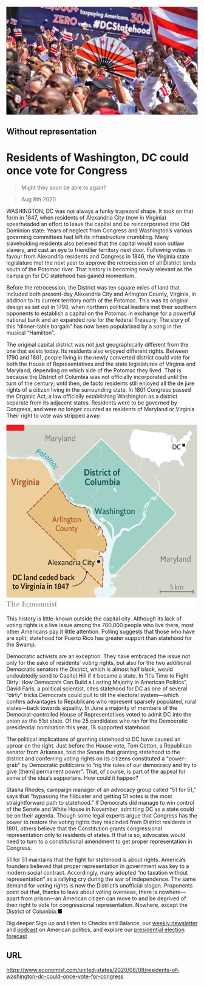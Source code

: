![](./images/20200808_USP504.jpg)

## Without representation

# Residents of Washington, DC could once vote for Congress

> Might they soon be able to again?

> Aug 8th 2020

WASHINGTON, DC was not always a funky trapezoid shape. It took on that form in 1847, when residents of Alexandria City (now in Virginia) spearheaded an effort to leave the capital and be reincorporated into Old Dominion state. Years of neglect from Congress and Washington’s various governing committees had left its infrastructure crumbling. Many slaveholding residents also believed that the capital would soon outlaw slavery, and cast an eye to friendlier territory next door. Following votes in favour from Alexandria residents and Congress in 1846, the Virginia state legislature met the next year to approve the retrocession of all District lands south of the Potomac river. That history is becoming newly relevant as the campaign for DC statehood has gained momentum.

Before the retrocession, the District was ten square miles of land that included both present-day Alexandria City and Arlington County, Virginia, in addition to its current territory north of the Potomac. This was its original design as set out in 1790, when northern political leaders met their southern opponents to establish a capital on the Potomac in exchange for a powerful national bank and an expanded role for the federal Treasury. The story of this “dinner-table bargain” has now been popularised by a song in the musical “Hamilton”.

The original capital district was not just geographically different from the one that exists today. Its residents also enjoyed different rights. Between 1790 and 1801, people living in the newly converted district could vote for both the House of Representatives and the state legislatures of Virginia and Maryland, depending on which side of the Potomac they lived. That is because the District of Columbia was not officially incorporated until the turn of the century; until then, de facto residents still enjoyed all the de jure rights of a citizen living in the surrounding state. In 1801 Congress passed the Organic Act, a law officially establishing Washington as a district separate from its adjacent states. Residents were to be governed by Congress, and were no longer counted as residents of Maryland or Virginia. Their right to vote was stripped away.



![](./images/20200808_USM943.png)

This history is little-known outside the capital city. Although its lack of voting rights is a live issue among the 700,000 people who live there, most other Americans pay it little attention. Polling suggests that those who have are split; statehood for Puerto Rico has greater support than statehood for the Swamp.

Democratic activists are an exception. They have embraced the issue not only for the sake of residents’ voting rights, but also for the two additional Democratic senators the District, which is almost half black, would undoubtedly send to Capitol Hill if it became a state. In “It’s Time to Fight Dirty: How Democrats Can Build a Lasting Majority in American Politics”, David Faris, a political scientist, cites statehood for DC as one of several “dirty” tricks Democrats could pull to tilt the electoral system—which confers advantages to Republicans who represent sparsely populated, rural states—back towards equality. In June a majority of members of the Democrat-controlled House of Representatives voted to admit DC into the union as the 51st state. Of the 25 candidates who ran for the Democratic presidential nomination this year, 18 supported statehood.

The political implications of granting statehood to DC have caused an uproar on the right. Just before the House vote, Tom Cotton, a Republican senator from Arkansas, told the Senate that granting statehood to the district and conferring voting rights on its citizens constituted a “power-grab” by Democratic politicians to “rig the rules of our democracy and try to give [them] permanent power”. That, of course, is part of the appeal for some of the idea’s supporters. How could it happen?

Stasha Rhodes, campaign manager of an advocacy group called “51 for 51,” says that “bypassing the filibuster and getting 51 votes is the most straightforward path to statehood.” If Democrats did manage to win control of the Senate and White House in November, admitting DC as a state could be on their agenda. Though some legal experts argue that Congress has the power to restore the voting rights they rescinded from District residents in 1801, others believe that the Constitution grants congressional representation only to residents of states. If that is so, advocates would need to turn to a constitutional amendment to get proper representation in Congress.

51 for 51 maintains that the fight for statehood is about rights. America’s founders believed that proper representation in government was key to a modern social contract. Accordingly, many adopted “no taxation without representation” as a rallying cry during the war of independence. The same demand for voting rights is now the District’s unofficial slogan. Proponents point out that, thanks to laws about voting overseas, there is nowhere—apart from prison—an American citizen can move to and be deprived of their right to vote for congressional representation. Nowhere, except the District of Columbia.■

Dig deeper:Sign up and listen to Checks and Balance, our [weekly newsletter](https://www.economist.com//checksandbalance/) and [podcast](https://www.economist.com//podcasts/2020/07/31/checks-and-balance-our-weekly-podcast-on-american-politics) on American politics, and explore our [presidential election forecast](https://www.economist.com/https://projects.economist.com/us-2020-forecast/president)

## URL

https://www.economist.com/united-states/2020/08/08/residents-of-washington-dc-could-once-vote-for-congress

